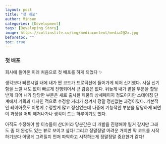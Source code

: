 ```yaml
---
layout: post
title: "첫 배포"
author: Minsun
categories: [Development]
tags: [Developing Story]
image: https://collinslife.co/img/mediacontent/media2@2x.jpg
beforetoc: ""
toc: true
---
```


### 첫 배포

회사에 들어온 이래 처음으로 첫 배포를 하게 되었다 ✨

생각보다 빠른시일 내에 내가 짠 코드가 프로덕션에 들어가게 되어 신기했다.
사실 신기함을 느낄 새도 없이 빠르게 진행되어서 큰 감흥은 없다. 뒤늦게 내가 맡을 부분을 할당받게 되어 내가 담당한 부분은
새로 출시될 제품의 상세페이지 정도이지만 스테이징 단계에서 기획과 디자인 적으로 수정할 거리가 생겨서 정말 정신없는 과정이였다.
기본적인 레이아웃도 이렇게 수정할게 많고 정신없는데 나중에 기능적인 부분을 담당하게 되면 이 과정을 어찌 헤쳐나가나 생각이 드는 하루이기도 했다.

아직도 수정해야 할 이슈들이 산더미라 당분간은 더 개발을 진행해야 될거 같지만 그래도 좀 더 완성도 있는 뷰로 보이고 싶다! 그리고 정말정말 어려운 거지만 막 코드를 시작하기보다 어떻게 그려질지 먼저 파악하고 시작하는게 정말정말 중요한거 같다!
